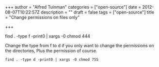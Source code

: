 +++
author = "Alfred Tuinman"
categories = ["open-source"]
date = 2012-08-07T10:22:57Z
description = ""
draft = false
tags = ["open-source"]
title = "Change permissions on files only"

+++


find . -type f -print0 | xargs -0 chmod 444

Change the type from f to d if you only want to change the permissions on the directories, Plus the permission of course.

    find . -type d -print0 | xargs -0 chmod 755

